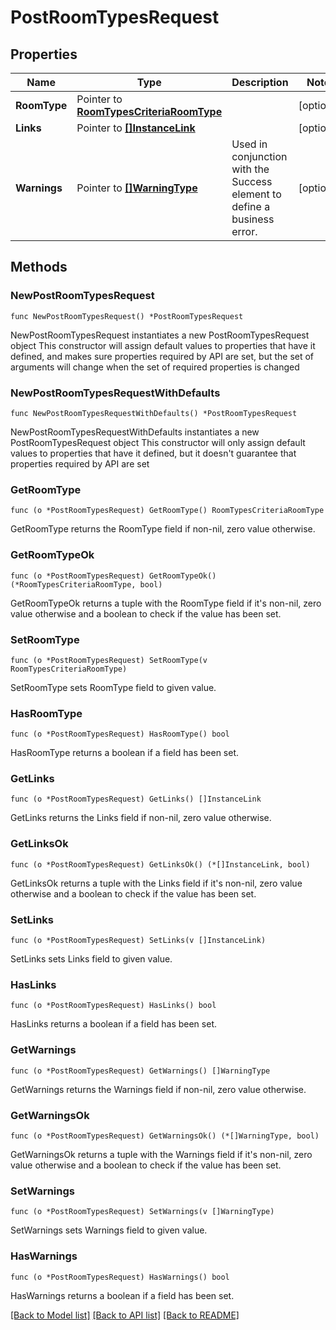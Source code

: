 # PostRoomTypesRequest

## Properties

Name | Type | Description | Notes
------------ | ------------- | ------------- | -------------
**RoomType** | Pointer to [**RoomTypesCriteriaRoomType**](RoomTypesCriteriaRoomType.md) |  | [optional] 
**Links** | Pointer to [**[]InstanceLink**](InstanceLink.md) |  | [optional] 
**Warnings** | Pointer to [**[]WarningType**](WarningType.md) | Used in conjunction with the Success element to define a business error. | [optional] 

## Methods

### NewPostRoomTypesRequest

`func NewPostRoomTypesRequest() *PostRoomTypesRequest`

NewPostRoomTypesRequest instantiates a new PostRoomTypesRequest object
This constructor will assign default values to properties that have it defined,
and makes sure properties required by API are set, but the set of arguments
will change when the set of required properties is changed

### NewPostRoomTypesRequestWithDefaults

`func NewPostRoomTypesRequestWithDefaults() *PostRoomTypesRequest`

NewPostRoomTypesRequestWithDefaults instantiates a new PostRoomTypesRequest object
This constructor will only assign default values to properties that have it defined,
but it doesn't guarantee that properties required by API are set

### GetRoomType

`func (o *PostRoomTypesRequest) GetRoomType() RoomTypesCriteriaRoomType`

GetRoomType returns the RoomType field if non-nil, zero value otherwise.

### GetRoomTypeOk

`func (o *PostRoomTypesRequest) GetRoomTypeOk() (*RoomTypesCriteriaRoomType, bool)`

GetRoomTypeOk returns a tuple with the RoomType field if it's non-nil, zero value otherwise
and a boolean to check if the value has been set.

### SetRoomType

`func (o *PostRoomTypesRequest) SetRoomType(v RoomTypesCriteriaRoomType)`

SetRoomType sets RoomType field to given value.

### HasRoomType

`func (o *PostRoomTypesRequest) HasRoomType() bool`

HasRoomType returns a boolean if a field has been set.

### GetLinks

`func (o *PostRoomTypesRequest) GetLinks() []InstanceLink`

GetLinks returns the Links field if non-nil, zero value otherwise.

### GetLinksOk

`func (o *PostRoomTypesRequest) GetLinksOk() (*[]InstanceLink, bool)`

GetLinksOk returns a tuple with the Links field if it's non-nil, zero value otherwise
and a boolean to check if the value has been set.

### SetLinks

`func (o *PostRoomTypesRequest) SetLinks(v []InstanceLink)`

SetLinks sets Links field to given value.

### HasLinks

`func (o *PostRoomTypesRequest) HasLinks() bool`

HasLinks returns a boolean if a field has been set.

### GetWarnings

`func (o *PostRoomTypesRequest) GetWarnings() []WarningType`

GetWarnings returns the Warnings field if non-nil, zero value otherwise.

### GetWarningsOk

`func (o *PostRoomTypesRequest) GetWarningsOk() (*[]WarningType, bool)`

GetWarningsOk returns a tuple with the Warnings field if it's non-nil, zero value otherwise
and a boolean to check if the value has been set.

### SetWarnings

`func (o *PostRoomTypesRequest) SetWarnings(v []WarningType)`

SetWarnings sets Warnings field to given value.

### HasWarnings

`func (o *PostRoomTypesRequest) HasWarnings() bool`

HasWarnings returns a boolean if a field has been set.


[[Back to Model list]](../README.md#documentation-for-models) [[Back to API list]](../README.md#documentation-for-api-endpoints) [[Back to README]](../README.md)


